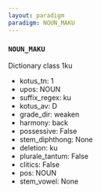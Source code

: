 ```yaml
---
layout: paradigm
paradigm: NOUN_MAKU
---
```

### ` NOUN_MAKU `

Dictionary class 1ku
* kotus_tn: 1
* upos: NOUN
* suffix_regex: ku
* kotus_av: D
* grade_dir: weaken
* harmony: back
* possessive: False
* stem_diphthong: None
* deletion: ku
* plurale_tantum: False
* clitics: False
* pos: NOUN
* stem_vowel: None
